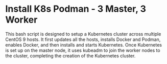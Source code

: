 # Install K8s Podman - 3 Master, 3 Worker


This bash script is designed to setup a Kubernetes cluster across multiple CentOS 9 hosts. It first updates all the hosts, installs Docker and Podman, enables Docker, and then installs and starts Kubernetes. Once Kubernetes is set up on the master node, it uses kubeadm to join the worker nodes to the cluster, completing the creation of the Kubernetes cluster.
